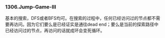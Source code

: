 ### 1306.Jump-Game-III

基本的搜索，DFS或者BFS均可。在搜索的过程中，任何已经访问过的节点都不需要再访问。因为它们要么是已经证实是通往dead end；要么是当前的探索路径中已经访问过的节点，再访问的话就成环会变死循环。
